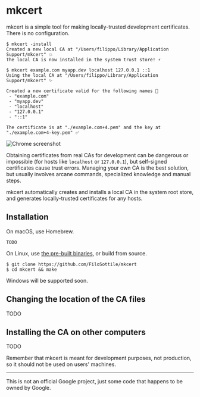 # mkcert

mkcert is a simple tool for making locally-trusted development certificates. There is no configuration.

```
$ mkcert -install
Created a new local CA at "/Users/filippo/Library/Application Support/mkcert" 💥
The local CA is now installed in the system trust store! ⚡️

$ mkcert example.com myapp.dev localhost 127.0.0.1 ::1
Using the local CA at "/Users/filippo/Library/Application Support/mkcert" ✨

Created a new certificate valid for the following names 📜
 - "example.com"
 - "myapp.dev"
 - "localhost"
 - "127.0.0.1"
 - "::1"

The certificate is at "./example.com+4.pem" and the key at "./example.com+4-key.pem" ✅
```

![Chrome screenshot](https://user-images.githubusercontent.com/1225294/41887838-7acd55ca-78d0-11e8-8a81-139a54faaf87.png)

Obtaining certificates from real CAs for development can be dangerous or impossible (for hosts like `localhost` or `127.0.0.1`), but self-signed certificates cause trust errors. Managing your own CA is the best solution, but usually involves arcane commands, specialized knowledge and manual steps.

mkcert automatically creates and installs a local CA in the system root store, and generates locally-trusted certificates for any hosts.

## Installation

On macOS, use Homebrew.

```
TODO
```

On Linux, use [the pre-built binaries](https://github.com/FiloSottile/mkcert/releases), or build from source.

```
$ git clone https://github.com/FiloSottile/mkcert
$ cd mkcert && make
```

Windows will be supported soon.

## Changing the location of the CA files

TODO

## Installing the CA on other computers

TODO

Remember that mkcert is meant for development purposes, not production, so it should not be used on users' machines.

---

This is not an official Google project, just some code that happens to be owned by Google.
